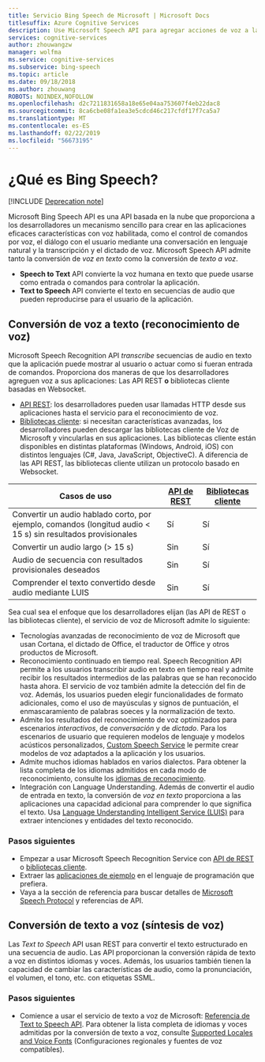 ```yaml
---
title: Servicio Bing Speech de Microsoft | Microsoft Docs
titlesuffix: Azure Cognitive Services
description: Use Microsoft Speech API para agregar acciones de voz a las aplicaciones, incluida la interacción en tiempo real con usuarios.
services: cognitive-services
author: zhouwangzw
manager: wolfma
ms.service: cognitive-services
ms.subservice: bing-speech
ms.topic: article
ms.date: 09/18/2018
ms.author: zhouwang
ROBOTS: NOINDEX,NOFOLLOW
ms.openlocfilehash: d2c7211831658a18e65e04aa753607f4eb22dac8
ms.sourcegitcommit: 8ca6cbe08fa1ea3e5cdcd46c217cfdf17f7ca5a7
ms.translationtype: MT
ms.contentlocale: es-ES
ms.lasthandoff: 02/22/2019
ms.locfileid: "56673195"
---
```

# <a name="what-is-bing-speech"></a>¿Qué es Bing Speech?

[!INCLUDE [Deprecation note](../../../includes/cognitive-services-bing-speech-api-deprecation-note.md)]

Microsoft Bing Speech API es una API basada en la nube que proporciona a los desarrolladores un mecanismo sencillo para crear en las aplicaciones eficaces características con voz habilitada, como el control de comandos por voz, el diálogo con el usuario mediante una conversación en lenguaje natural y la transcripción y el dictado de voz. Microsoft Speech API admite tanto la conversión de *voz en texto* como la conversión de *texto a voz*.

- **Speech to Text** API convierte la voz humana en texto que puede usarse como entrada o comandos para controlar la aplicación.
- **Text to Speech** API convierte el texto en secuencias de audio que pueden reproducirse para el usuario de la aplicación.

## <a name="speech-to-text-speech-recognition"></a>Conversión de voz a texto (reconocimiento de voz)

Microsoft Speech Recognition API *transcribe* secuencias de audio en texto que la aplicación puede mostrar al usuario o actuar como si fueran entrada de comandos. Proporciona dos maneras de que los desarrolladores agreguen voz a sus aplicaciones: Las API REST **o** bibliotecas cliente basadas en Websocket.

- [API REST](GetStarted/GetStartedREST.md): los desarrolladores pueden usar llamadas HTTP desde sus aplicaciones hasta el servicio para el reconocimiento de voz.
- [Bibliotecas cliente](GetStarted/GetStartedClientLibraries.md): si necesitan características avanzadas, los desarrolladores pueden descargar las bibliotecas cliente de Voz de Microsoft y vincularlas en sus aplicaciones.  Las bibliotecas cliente están disponibles en distintas plataformas (Windows, Android, iOS) con distintos lenguajes (C#, Java, JavaScript, ObjectiveC). A diferencia de las API REST, las bibliotecas cliente utilizan un protocolo basado en Websocket.

| Casos de uso | [API de REST](GetStarted/GetStartedREST.md) | [Bibliotecas cliente](GetStarted/GetStartedClientLibraries.md) |
|-----|-----|-----|
| Convertir un audio hablado corto, por ejemplo, comandos (longitud audio < 15 s) sin resultados provisionales | Sí | Sí |
| Convertir un audio largo (> 15 s) | Sin  | Sí |
| Audio de secuencia con resultados provisionales deseados | Sin  | Sí |
| Comprender el texto convertido desde audio mediante LUIS | Sin  | Sí |

Sea cual sea el enfoque que los desarrolladores elijan (las API de REST o las bibliotecas cliente), el servicio de voz de Microsoft admite lo siguiente:

- Tecnologías avanzadas de reconocimiento de voz de Microsoft que usan Cortana, el dictado de Office, el traductor de Office y otros productos de Microsoft.
- Reconocimiento continuado en tiempo real. Speech Recognition API permite a los usuarios transcribir audio en texto en tiempo real y admite recibir los resultados intermedios de las palabras que se han reconocido hasta ahora. El servicio de voz también admite la detección del fin de voz. Además, los usuarios pueden elegir funcionalidades de formato adicionales, como el uso de mayúsculas y signos de puntuación, el enmascaramiento de palabras soeces y la normalización de texto.
- Admite los resultados del reconocimiento de voz optimizados para escenarios *interactivos*, de *conversación* y de *dictado*. Para los escenarios de usuario que requieren modelos de lenguaje y modelos acústicos personalizados, [Custom Speech Service](../custom-speech-service/cognitive-services-custom-speech-home.md) le permite crear modelos de voz adaptados a la aplicación y los usuarios.
- Admite muchos idiomas hablados en varios dialectos. Para obtener la lista completa de los idiomas admitidos en cada modo de reconocimiento, consulte los [idiomas de reconocimiento](api-reference-rest/supportedlanguages.md).
- Integración con Language Understanding. Además de convertir el audio de entrada en texto, la conversión de *voz en texto* proporciona a las aplicaciones una capacidad adicional para comprender lo que significa el texto. Usa [Language Understanding Intelligent Service (LUIS)](../LUIS/what-is-luis.md) para extraer intenciones y entidades del texto reconocido.

### <a name="next-steps"></a>Pasos siguientes

- Empezar a usar Microsoft Speech Recognition Service con [API de REST](GetStarted/GetStartedREST.md) o [bibliotecas cliente](GetStarted/GetStartedClientLibraries.md).
- Extraer las [aplicaciones de ejemplo](samples.md) en el lenguaje de programación que prefiera.
- Vaya a la sección de referencia para buscar detalles de [Microsoft Speech Protocol](API-Reference-REST/websocketprotocol.md) y referencias de API.

## <a name="text-to-speech-speech-synthesis"></a>Conversión de texto a voz (síntesis de voz)

Las *Text to Speech* API usan REST para convertir el texto estructurado en una secuencia de audio. Las API proporcionan la conversión rápida de texto a voz en distintos idiomas y voces. Además, los usuarios también tienen la capacidad de cambiar las características de audio, como la pronunciación, el volumen, el tono, etc. con etiquetas SSML.

### <a name="next-steps"></a>Pasos siguientes

- Comience a usar el servicio de texto a voz de Microsoft: [Referencia de Text to Speech API](api-reference-rest/bingvoiceoutput.md). Para obtener la lista completa de idiomas y voces admitidas por la conversión de texto a voz, consulte [Supported Locales and Voice Fonts](api-reference-rest/bingvoiceoutput.md#SupLocales) (Configuraciones regionales y fuentes de voz compatibles).

